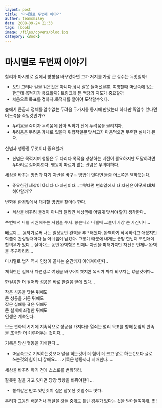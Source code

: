 ```yaml
---
layout: post
title: '마시멜로 두번째 이야기'
author: teamsmiley 
date: 2008-09-24 21:33
tags: [book]
image: /files/covers/blog.jpg
category: {Book}
---
```

# 마시멜로 두번째 이야기

찰리가 마시멜로 길에서 방향을 바꾸었다면 그가 저지를 가장 큰 실수는 무엇일까?
- 오만 그러나 길을 읽은것은 아니다.잠시 잘못 들어섰을뿐.
여행할때 머릿속에 있는 한군데 목적지가 중요할까? 트렁크에 든 백장의 지도가 중요할까
- 처음으로 목표를 정하자.목적지를 알아야 도착할수잇다.

숲에서 큰곰과 정체를 알수없는 두려움 두가지를 동시에 만났는데 하나만 죽일수 있다면 어느쪽을 죽일것인가??
- 두려움을 죽이자 두려움에 잡아 먹히기 전에 두려움을 물리치자.
- 두려움은 두려움 자체로 있을때 위협적일뿐 맞서고자 마음먹으면 무력한 실체가 된다.

신념과 행동중 무엇이더 중요할까 
- 신념은 목적지며 행동은 두 다리다 목적을 상상하는 비전이 필요하지만 도달하려면 두다리로 걸어야한다.
행동이 따르지 않는 신념은 무의미하다.

세상을 바꾸는 방법과 자기 자신을 바꾸는 방법이 잇다면 둘중 어느쪽은 택하겟는다.
- 중요한건 세상이 아니다 나 자신이다...그렇다면 변화앞에서 나 자신은 어떻게 대처해야할까??

변화된 환경앞에서 대처할 방법을 찾아야 한다.
- 세상을 바꾸려 들것이 아니라 달라진 세상앞에 어떻게 맞서야 할지 생각한다..

주변에서 나를 지원해주는 사람을 두자.
좋은때와 나쁠때 그들이 가장 큰 자신이다...

베르디....
음악가로써 나는 일생동안 완벽을 추구해왔다. 완벽하게 작곡하려고 애썼지만 작품이 완성될때마다 늘 아쉬움이 남았다. 그렇기 때문에 내게는 분명 한번더 도전해야할의무가 있다...
살아가는 동안 완벽함은 언제나 자신을 피해가지만 자신은 언제나 완벽을 추구하리라...

마시멜로 법칙 역시 인생이 끝나는 순간까지 이어져야한다..

계획햇던 길에서 다른길로 여정을 바꾸어야겟지만 목적지 까지 바꾸지는 않을것이다...

한걸음만 더 걸어라 성공은 바로 한걸음 앞에 있다...

작은 성공을 맛본 뒤에도  
큰 성공을 거둔 뒤에도   
작은 실패를 격은 뒤에도  
큰 실패에 좌절한 뒤에도  
인생은 계속된다. 

모든 변화의 시기에 지속적으로 성공을 가져다줄 열쇠는 
멀리 목표를 향해 눈앞의 만족을 조금만 더 미루어두는 것이다...

기록은 당신 행동을 지배한다...
- 마음속으로 기억하는것보다 말을 하는것이 더 힘이 더 크고 
말로 하는것보다 글로 쓰는것의 힘이 더 강해요.....
기록은 행동까지 지배한다.....

세상을 바꾸려 하기 전에 스스로를 변화하라.

잘못된 길을 가고 잇다면 당장 방향을 바꿔야한다...

- 철석같은 믿고 있던것이 실은 잘못된 것일수도 잇다.

우리가 그동안 배운거나 깨달을 것들 중에도 틀린 경우가 있다는 것을 받아들여야해..!!!!